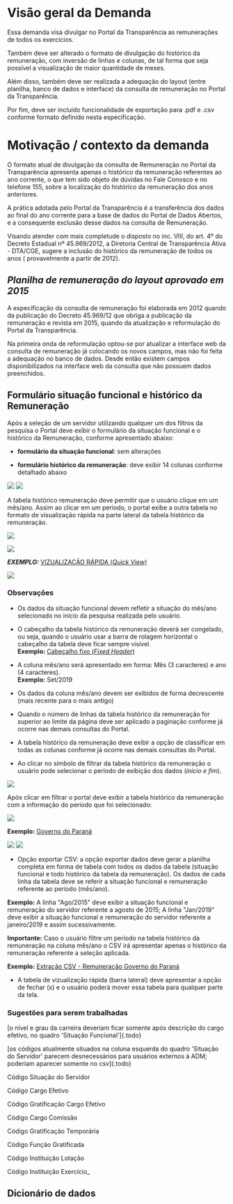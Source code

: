 # Visão geral da Demanda

Essa demanda visa divulgar no Portal da Transparência as remunerações de todos os exercícios.

Também deve ser alterado o formato de divulgação do histórico da remuneração, com inversão de linhas e colunas, de tal forma que seja possível a visualização de maior quantidade de meses.

Além disso, também deve ser realizada a adequação do layout (entre planilha, banco de dados e interface) da consulta de remuneração no Portal da Transparência.

Por fim, deve ser incluído funcionalidade de exportação para .pdf e .csv conforme formato definido nesta especificação.

# Motivação / contexto da demanda

O formato atual de divulgação da consulta de Remuneração no Portal da Transparência apresenta apenas o histórico da remuneração referentes ao ano corrente, o que tem sido objeto de dúvidas no Fale Conosco e no telefone 155, sobre a localização do histórico da remuneração dos anos anteriores.

A prática adotada pelo Portal da Transparência é a transferência dos dados ao final do ano corrente para a base de dados do Portal de Dados Abertos, e a consequente exclusão desse dados na consulta de Remuneração.

Visando atender com mais completude o disposto no inc. VIII, do art. 4º do Decreto Estadual nº 45.969/2012, a Diretoria Central de Transparência Ativa - DTA/CGE, sugere a inclusão do histórico da remuneração de todos os anos ( provavelmente a partir de 2012).

## _Planilha de remuneração do layout aprovado em 2015_

A especificação da consulta de remuneração foi elaborada em 2012 quando da publicação do Decreto 45.969/12 que obriga a publicação da remuneração e revista em 2015, quando da atualização e reformulação do Portal da Transparência.

Na primeira onda de reformulação optou-se por atualizar a interface web da consulta de remuneração já colocando os novos campos, mas não foi feita a adequação no banco de dados. Desde então existem campos disponibilizados na interface web da consulta que não possuem dados preenchidos.

## Formulário situação funcional e histórico da Remuneração

Após a seleção de um servidor utilizando qualquer um dos filtros da pesquisa o Portal deve exibir o formulário da situação funcional e o histórico da Remuneração, conforme apresentado abaixo:

* __formulário da situação funcional__: sem alterações

* __formulário histórico da remuneração__: deve exibir 14 colunas conforme detalhado abaixo

![](static/situacao-funcional.jpg)
![](static/remuneracao.jpg)


A tabela histórico remuneração deve permitir que o usuário clique em um mês/ano.
Assim ao clicar em um período, o portal exibe a outra tabela no formato de visualização rápida na parte lateral da tabela histórico da remuneração.     


![](static/barra_lateral.jpg)


![](static/remuneracao_barra_lateral.jpg)

___EXEMPLO:___ [VIZUALIZAÇÃO RÁPIDA (_Quick View)_](https://uxdesign.cc/design-better-data-tables-4ecc99d23356)

![](static/4.exemplo-barra-lateral-exemplo.png)

### Observações

* Os dados da situação funcional devem refletir a situação do mês/ano selecionado no início da pesquisa realizada pelo usuário.

* O cabeçalho da tabela histórico da remuneração deverá ser congelado, ou seja, quando o usuário usar a barra de rolagem horizontal o cabeçalho da tabela deve ficar sempre visível.                    
 __Exemplo:__ [Cabeçalho fixo (_Fixed Header_)](https://uxdesign.cc/design-better-data-tables-4ecc99d23356)

* A coluna mês/ano será apresentado em forma: Mês (3 caracteres) e ano (4 caracteres).           
__Exemplo:__ Set/2019

* Os dados da coluna mês/ano devem ser exibidos de forma decrescente (mais recente para o mais antigo)

* Quando o número de linhas da tabela histórico da remuneração for superior ao limite da página deve ser aplicado a paginação conforme já ocorre nas demais consultas do Portal.

* A tabela histórico da remuneração deve exibir a opção de classificar em todas as colunas conforme já ocorre nas demais consultas do Portal.

* Ao clicar no símbolo de filtrar da tabela histórico da remuneração o usuário pode selecionar o período de exibição dos dados (_ínicio e fim_).

 ![](static/filtro.jpg)

 Após clicar em filtrar o portal deve exibir a tabela histórico da remuneração com a informação do período que foi selecionado:

 ![](static/filtro_selecionado.jpg)

  __Exemplo:__ [Governo do Paraná](http://www.transparencia.pr.gov.br/pte/pages/pessoal/remuneracoes/exibir_remuneracao?windowId=3d0)

   ![](static/filtro-coluna-periodo.png)
   ![](static/filtro-campo-mes-ano.png)

* Opção exportar CSV: a opção exportar dados deve gerar a planilha completa em forma de tabela com todos os dados da tabela (situação funcional e todo histórico da tabela da remuneração). Os dados de cada linha da tabela deve se referir a situação funcional e remuneração referente ao período (mês/ano).       

__Exemplo:__ A linha "Ago/2015" deve exibir a situação funcional e remuneração do servidor referente a agosto de 2015; A linha "Jan/2019" deve exibir a situação funcional e remuneração do servidor referente a janeiro/2019 e assim sucessivamente.

  __Importante:__ Caso o usuário filtre um período na tabela histórico da remuneração na coluna mês/ano o CSV irá apresentar apenas o histórico da remuneração referente a seleção aplicada.       

  __Exemplo:__ [Extração CSV - Remuneração Governo do Paraná](http://www.transparencia.pr.gov.br/pte/pages/pessoal/remuneracoes/exibir_remuneracao?windowId=3d0)

* A tabela de vizualização rápida (barra lateral) deve apresentar a opção de fechar (x) e o usuário poderá mover essa tabela para qualquer parte da tela.

### Sugestões para serem trabalhadas
[o nível e grau da carreira deveriam ficar somente após descrição do cargo efetivo, no quadro 'Situação Funcional']{.todo}

[os códigos atualmente situados na coluna esquerda do quadro 'Situação do Servidor' parecem desnecessários para usuários externos à ADM; poderiam aparecer somente no csv]{.todo}

Código Situação do Servidor

Código Cargo Efetivo

Código Gratificação Cargo Efetivo

Código Cargo Comissão

Código Gratificação Temporária

Código Função Gratificada

Código Instituição Lotação

Código Instituição Exercício_

## Dicionário de dados
